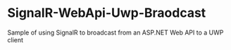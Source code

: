 # SignalR-WebApi-Uwp-Braodcast
Sample of using SignalR to broadcast from an ASP.NET Web API to a UWP client
